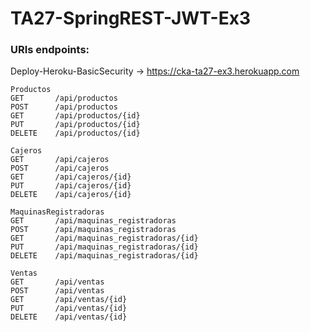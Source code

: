 # TA27-SpringREST-JWT-Ex3
### URIs endpoints: 

Deploy-Heroku-BasicSecurity -> https://cka-ta27-ex3.herokuapp.com


```
Productos
GET       /api/productos
POST      /api/productos
GET       /api/productos/{id}
PUT       /api/productos/{id}
DELETE    /api/productos/{id}

Cajeros
GET       /api/cajeros
POST      /api/cajeros
GET       /api/cajeros/{id}
PUT       /api/cajeros/{id}
DELETE    /api/cajeros/{id}

MaquinasRegistradoras
GET       /api/maquinas_registradoras
POST      /api/maquinas_registradoras
GET       /api/maquinas_registradoras/{id}
PUT       /api/maquinas_registradoras/{id}
DELETE    /api/maquinas_registradoras/{id}

Ventas
GET       /api/ventas
POST      /api/ventas
GET       /api/ventas/{id}
PUT       /api/ventas/{id}
DELETE    /api/ventas/{id}

```
